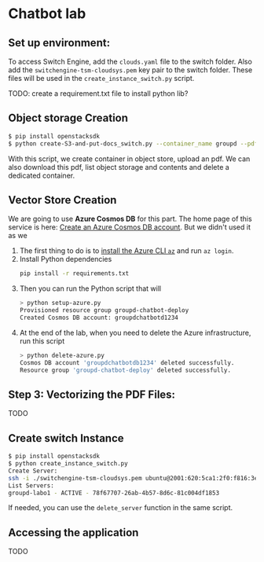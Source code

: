 # Chatbot lab

## Set up environment:
To access Switch Engine, add the `clouds.yaml` file to the switch folder.
Also add the `switchengine-tsm-cloudsys.pem` key pair to the switch folder.
These files will be used in the `create_instance_switch.py` script.

TODO: create a requirement.txt file to install python lib?

## Object storage Creation
```sh
$ pip install openstacksdk
$ python create-S3-and-put-docs_switch.py --container_name groupd --pdf_path ../../../TSM_CloudSys-2024-25.pdf
```
With this script, we create container in object store, upload an pdf. We can also download this pdf, list 
object storage and contents and delete a dedicated container.

## Vector Store Creation
We are going to use **Azure Cosmos DB** for this part.
The home page of this service is here: [Create an Azure Cosmos DB account](https://portal.azure.com/#create/Microsoft.DocumentDB). But we didn't used it as we 

1. The first thing to do is to [install the Azure CLI `az`](https://learn.microsoft.com/en-us/cli/azure/install-azure-cli?view=azure-cli-latest) and run `az login`.
1. Install Python dependencies
    ```sh
    pip install -r requirements.txt
    ```
1. Then you can run the Python script that will 
    ```sh
    > python setup-azure.py
    Provisioned resource group groupd-chatbot-deploy
    Created Cosmos DB account: groupdchatbotd1234
    ```
1. At the end of the lab, when you need to delete the Azure infrastructure, run this script
    ```sh
    > python delete-azure.py 
    Cosmos DB account 'groupdchatbotdb1234' deleted successfully.
    Resource group 'groupd-chatbot-deploy' deleted successfully.
    ```

## Step 3: Vectorizing the PDF Files: 
TODO

## Create switch Instance

```sh
$ pip install openstacksdk
$ python create_instance_switch.py 
Create Server:
ssh -i ./switchengine-tsm-cloudsys.pem ubuntu@2001:620:5ca1:2f0:f816:3eff:feae:87f8
List Servers:
groupd-labo1 - ACTIVE - 78f67707-26ab-4b57-8d6c-81c004df1853
```

If needed, you can use the `delete_server` function in the same script.

## Accessing the application
TODO

